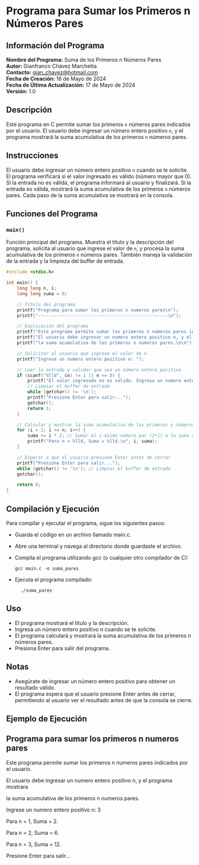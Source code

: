 # Programa para Sumar los Primeros n Números Pares

## Información del Programa

**Nombre del Programa:** Suma de los Primeros n Números Pares  
**Autor:** Gianfranco Chávez Marchetta  
**Contacto:** gian_chavez@hotmail.com  
**Fecha de Creación:** 16 de Mayo de 2024  
**Fecha de Última Actualización:** 17 de Mayo de 2024  
**Versión:** 1.0  

## Descripción

Este programa en C permite sumar los primeros `n` números pares indicados por el usuario. El usuario debe ingresar un número entero positivo `n`, y el programa mostrará la suma acumulativa de los primeros `n` números pares.

## Instrucciones

El usuario debe ingresar un número entero positivo `n` cuando se le solicite. El programa verificará si el valor ingresado es válido (número mayor que 0). Si la entrada no es válida, el programa informará al usuario y finalizará. Si la entrada es válida, mostrará la suma acumulativa de los primeros `n` números pares. Cada paso de la suma acumulativa se mostrará en la consola.

## Funciones del Programa

### `main()`

Función principal del programa. Muestra el título y la descripción del programa, solicita al usuario que ingrese el valor de `n`, y procesa la suma acumulativa de los primeros `n` números pares. También maneja la validación de la entrada y la limpieza del buffer de entrada.

```c
#include <stdio.h>

int main() {
    long long n, i;
    long long suma = 0;

    // Título del programa
    printf("Programa para sumar los primeros n numeros pares\n");
    printf("-------------------------------------------------\n");

    // Explicación del programa
    printf("Este programa permite sumar los primeros n numeros pares indicados por el usuario.\n");
    printf("El usuario debe ingresar un numero entero positivo n, y el programa mostrara\n");
    printf("la suma acumulativa de los primeros n numeros pares.\n\n");

    // Solicitar al usuario que ingrese el valor de n
    printf("Ingrese un numero entero positivo n: ");

    // Leer la entrada y validar que sea un número entero positivo
    if (scanf("%lld", &n) != 1 || n <= 0) {
        printf("El valor ingresado no es valido. Ingresa un numero entero positivo. \n");
        // Limpiar el buffer de entrada
        while (getchar() != '\n');
        printf("Presione Enter para salir...");
        getchar();
        return 1;
    }

    // Calcular y mostrar la suma acumulativa de los primeros n números pares
    for (i = 1; i <= n; i++) {
        suma += i * 2; // Sumar el i-ésimo número par (2*i) a la suma acumulativa
        printf("Para n = %lld, Suma = %lld.\n", i, suma);
    }

    // Esperar a que el usuario presione Enter antes de cerrar
    printf("Presione Enter para salir...");
    while (getchar() != '\n'); // Limpiar el buffer de entrada
    getchar();

    return 0;
}
```

## Compilación y Ejecución
Para compilar y ejecutar el programa, sigue los siguientes pasos:

- Guarda el código en un archivo llamado main.c.

- Abre una terminal y navega al directorio donde guardaste el archivo.

- Compila el programa utilizando gcc (o cualquier otro compilador de C):

      gcc main.c -o suma_pares
- Ejecuta el programa compilado:

        ./suma_pares

## Uso
- El programa mostrará el título y la descripción.
- Ingresa un número entero positivo n cuando se te solicite.
- El programa calculará y mostrará la suma acumulativa de los primeros n números pares.
- Presiona Enter para salir del programa.

## Notas
- Asegúrate de ingresar un número entero positivo para obtener un resultado válido.
- El programa espera que el usuario presione Enter antes de cerrar, permitiendo al usuario ver el resultado antes de que la consola se cierre.

## Ejemplo de Ejecución

Programa para sumar los primeros n numeros pares
-------------------------------------------------
Este programa permite sumar los primeros n numeros pares indicados por el usuario.

El usuario debe ingresar un numero entero positivo n, y el programa mostrara

la suma acumulativa de los primeros n numeros pares.

Ingrese un numero entero positivo n: 3

Para n = 1, Suma = 2.

Para n = 2, Suma = 6.

Para n = 3, Suma = 12.

Presione Enter para salir...